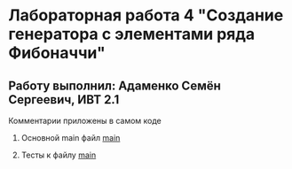 # Лабораторная работа 4 "Создание генератора с элементами ряда Фибоначчи"
## Работу выполнил: Адаменко Семён Сергеевич, ИВТ 2.1

Комментарии приложены в самом коде

1) Основной main файл
[main](./main.py)

2) Тесты к файлу
[main](./test_fib.py)

